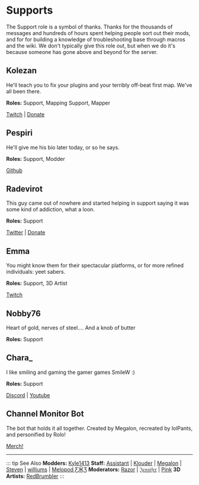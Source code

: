 # Supports
The Support role is a symbol of thanks. Thanks for the thousands of messages and hundreds of hours spent helping people sort out their mods, and for for building a knowledge of troubleshooting base through macros and the wiki. We don't typically give this role out, but when we do it's because someone has gone above and beyond for the server.


## Kolezan
He'll teach you to fix your plugins and your terribly off-beat first map. We've all been there.

**Roles:** Support, Mapping Support, Mapper

[Twitch](https://www.twitch.tv/kolezan) | [Donate](https://paypal.me/kolezan)

## Pespiri
He'll give me his bio later today, or so he says.

**Roles:** Support, Modder

[Github](https://github.com/pespiri)

## Radevirot
This guy came out of nowhere and started helping in support saying it was some kind of addiction, what a loon.

**Roles:** Support

[Twitter](https://twitter.com/Radevirot) | [Donate](paypal.me/Radevirot)

## Emma
You might know them for their spectacular platforms, or for more refined individuals: yeet sabers.

**Roles:** Support, 3D Artist

[Twitch](https://www.twitch.tv/therealkleinba)

## Nobby76
Heart of gold, nerves of steel.... And a knob of butter  

**Roles:** Support

## Chara_
I like smiling and gaming the gamer games SmileW :)

**Roles:** Support

[Discord](https://discord.gg/NXnPYEh) | [Youtube](https://www.youtube.com/c/CharaHere)

## Channel Monitor Bot
The bot that holds it all together.
Created by Megalon, recreated by lolPants, and personified by Rolo!

[Merch!](https://www.redbubble.com/people/megalon-gaming/portfolio)

---

::: tip See Also
**Modders:** [Kyle1413](/about/modders.md#kyle1413)
**Staff:** [Assistant](/about/staff.md#assistant) | [Klouder](/about/staff.md#klouder) | [Megalon](/about/staff.md#megalon) | [Steven](/about/staff.md#steven) | [williums](/about/staff.md#williums) | [Melopod ƸӜƷ](/about/staff.md#melopod-ƹӝʒ)
**Moderators:** [Razor](/about/moderators.md#razor) | [𝔍𝔢𝔫𝔫𝔦𝔣𝔢𝔯](/about/moderators.md#𝔍𝔢𝔫𝔫𝔦𝔣𝔢𝔯) | [Pink](/about/moderators.md#pink)
**3D Artists:** [RedBrumbler](/about/3d-artists.md#redbrumbler)
:::

